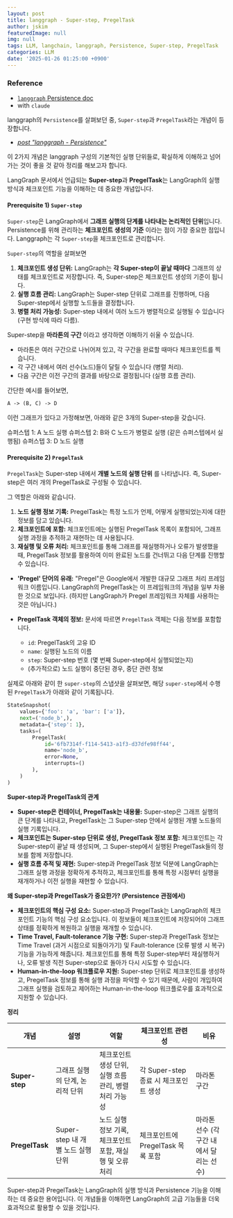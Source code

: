 ```yaml
---
layout: post
title: langgraph - Super-step, PregelTask
author: jskim
featuredImage: null
img: null
tags: LLM, langchain, langgraph, Persistence, Super-step, PregelTask
categories: LLM
date: '2025-01-26 01:25:00 +0900'
---
```


### Reference
- [`langgraph` Persistence doc](https://langchain-ai.github.io/langgraph/concepts/persistence/)
- with `claude`

langgraph의 `Persistence`를 살펴보던 중, `Super-step`과 `PregelTask`라는 개념이 등장합니다.
- [*post "langgraph - Persistence"*]()

이 2가지 개념은 langgraph 구성의 기본적인 실행 단위들로, 확실하게 이해하고 넘어가는 것이 좋을 것 같아 정리를 해보고자 합니다.

LangGraph 문서에서 언급되는 **Super-step**과 **PregelTask**는 LangGraph의 실행 방식과 체크포인트 기능을 이해하는 데 중요한 개념입니다.

#### Prerequisite 1) `Super-step`

`Super-step`은 LangGraph에서 **그래프 실행의 단계를 나타내는 논리적인 단위**입니다. Persistence를 위해 관리하는 **체크포인트 생성의 기준** 이라는 점이 가장 중요한 점입니다.
Langgraph는 각 `Super-step`을 체크포인트로 관리합니다.

`Super-step`의 역할을 살펴보면

1. **체크포인트 생성 단위:** LangGraph는 **각 Super-step이 끝날 때마다** 그래프의 상태를 체크포인트로 저장합니다. 즉, Super-step은 체크포인트 생성의 기준이 됩니다.
2. **실행 흐름 관리:** LangGraph는 Super-step 단위로 그래프를 진행하며, 다음 Super-step에서 실행할 노드들을 결정합니다.
3. **병렬 처리 가능성:**  Super-step 내에서 여러 노드가 병렬적으로 실행될 수 있습니다 (구현 방식에 따라 다름).

Super-step을 **마라톤의 구간** 이라고 생각하면 이해하기 쉬울 수 있습니다.

* 마라톤은 여러 구간으로 나뉘어져 있고, 각 구간을 완료할 때마다 체크포인트를 찍습니다.
* 각 구간 내에서 여러 선수(노드)들이 달릴 수 있습니다 (병렬 처리).
* 다음 구간은 이전 구간의 결과를 바탕으로 결정됩니다 (실행 흐름 관리).

간단한 예시를 들어보면,

```markdown
A -> (B, C) -> D
```

이런 그래프가 있다고 가정해보면, 아래와 같은 3개의 Super-step을 갖습니다.

슈퍼스텝 1: A 노드 실행
슈퍼스텝 2: B와 C 노드가 병렬로 실행 (같은 슈퍼스텝에서 실행됨)
슈퍼스텝 3: D 노드 실행

#### Prerequisite 2) `PregelTask`

`PregelTask`는 Super-step 내에서 **개별 노드의 실행 단위** 를 나타냅니다. 즉, Super-step은 여러 개의 PregelTask로 구성될 수 있습니다.

그 역할은 아래와 같습니다.

1. **노드 실행 정보 기록:** PregelTask는 특정 노드가 언제, 어떻게 실행되었는지에 대한 정보를 담고 있습니다.
2. **체크포인트에 포함:** 체크포인트에는 실행된 PregelTask 목록이 포함되어, 그래프 실행 과정을 추적하고 재현하는 데 사용됩니다.
3. **재실행 및 오류 처리:**  체크포인트를 통해 그래프를 재실행하거나 오류가 발생했을 때, PregelTask 정보를 활용하여 이미 완료된 노드를 건너뛰고 다음 단계를 진행할 수 있습니다.

* **'Pregel' 단어의 유래:** "Pregel"은 Google에서 개발한 대규모 그래프 처리 프레임워크 이름입니다. LangGraph의 PregelTask는 이 프레임워크의 개념을 일부 차용한 것으로 보입니다. (하지만 LangGraph가 Pregel 프레임워크 자체를 사용하는 것은 아닙니다.)

* **PregelTask 객체의 정보:** 문서에 따르면 `PregelTask` 객체는 다음 정보를 포함합니다.
    * `id`: PregelTask의 고유 ID
    * `name`: 실행된 노드의 이름
    * `step`: Super-step 번호 (몇 번째 Super-step에서 실행되었는지)
    * (추가적으로) 노드 실행이 중단된 경우, 중단 관련 정보

실제로 아래와 같이 한 `super-step`의 스냅샷을 살펴보면, 해당 `super-step`에서 수행된 `PregelTask`가 아래와 같이 기록됩니다.

```python
StateSnapshot(
    values={'foo': 'a', 'bar': ['a']}, 
    next=('node_b',),
    metadata={'step': 1},
    tasks=(
        PregelTask(
            id='6fb7314f-f114-5413-a1f3-d37dfe98ff44',
            name='node_b',
            error=None,
            interrupts=()
        ),
    )
)
```

**Super-step과 PregelTask의 관계**

* **Super-step은 컨테이너, PregelTask는 내용물:** Super-step은 그래프 실행의 큰 단계를 나타내고, PregelTask는 그 Super-step 안에서 실행된 개별 노드들의 실행 기록입니다.
* **체크포인트는 Super-step 단위로 생성, PregelTask 정보 포함:** 체크포인트는 각 Super-step이 끝날 때 생성되며, 그 Super-step에서 실행된 PregelTask들의 정보를 함께 저장합니다.
* **실행 흐름 추적 및 재현:** Super-step과 PregelTask 정보 덕분에 LangGraph는 그래프 실행 과정을 정확하게 추적하고, 체크포인트를 통해 특정 시점부터 실행을 재개하거나 이전 실행을 재현할 수 있습니다.

**왜 Super-step과 PregelTask가 중요한가? (Persistence 관점에서)**

* **체크포인트의 핵심 구성 요소:** Super-step과 PregelTask는 LangGraph의 체크포인트 기능의 핵심 구성 요소입니다. 이 정보들이 체크포인트에 저장되어야 그래프 상태를 정확하게 복원하고 실행을 재개할 수 있습니다.
* **Time Travel, Fault-tolerance 기능 구현:**  Super-step과 PregelTask 정보는 Time Travel (과거 시점으로 되돌아가기) 및 Fault-tolerance (오류 발생 시 복구) 기능을 가능하게 해줍니다.  체크포인트를 통해 특정 Super-step부터 재실행하거나, 오류 발생 직전 Super-step으로 돌아가 다시 시도할 수 있습니다.
* **Human-in-the-loop 워크플로우 지원:** Super-step 단위로 체크포인트를 생성하고, PregelTask 정보를 통해 실행 과정을 파악할 수 있기 때문에, 사람이 개입하여 그래프 실행을 검토하고 제어하는 Human-in-the-loop 워크플로우를 효과적으로 지원할 수 있습니다.

**정리**

| 개념        | 설명                                                                 | 역할                                                                                                | 체크포인트 관련성                                                                                                  | 비유                                    |
| ----------- | ------------------------------------------------------------------- | --------------------------------------------------------------------------------------------------- | ------------------------------------------------------------------------------------------------------------------ | --------------------------------------- |
| **Super-step** | 그래프 실행의 단계, 논리적 단위                                              | 체크포인트 생성 단위, 실행 흐름 관리, 병렬 처리 가능성                                                                 | 각 Super-step 종료 시 체크포인트 생성                                                                                      | 마라톤 구간                               |
| **PregelTask** | Super-step 내 개별 노드 실행 단위                                             | 노드 실행 정보 기록, 체크포인트 포함, 재실행 및 오류 처리                                                               | 체크포인트에 PregelTask 목록 포함                                                                                         | 마라톤 선수 (각 구간 내에서 달리는 선수) |

Super-step과 PregelTask는 LangGraph의 실행 방식과 Persistence 기능을 이해하는 데 중요한 용어입니다. 이 개념들을 이해하면 LangGraph의 고급 기능들을 더욱 효과적으로 활용할 수 있을 것입니다.